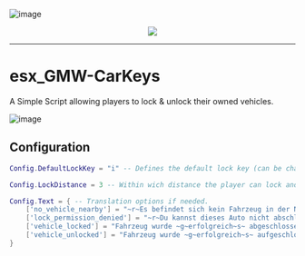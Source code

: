 ![image](https://media.discordapp.net/attachments/985134187600297986/1154892454550585374/trusted-banner.png?width=1440&height=465)
<p align="center">
    <a href="https://discord.overextended.dev">
        <img src="https://img.shields.io/discord/1068573047172374634?style=for-the-badge&logo=discord&labelColor=7289da&logoColor=white&color=2c2f33&label=Discord"/>
    </a>
</p>

---

# esx_GMW-CarKeys

A Simple Script allowing players to lock & unlock their owned vehicles.

![image](https://media.discordapp.net/attachments/981948831367299133/1133027606099394590/basic-carkey.png?width=1246&height=701)

## Configuration

```lua
Config.DefaultLockKey = "i" -- Defines the default lock key (can be changed by the players themselves in the FiveM keybindings settings).

Config.LockDistance = 3 -- Within wich distance the player can lock and unlock cars.

Config.Text = { -- Translation options if needed.
    ['no_vehicle_nearby'] = "~r~Es befindet sich kein Fahrzeug in der Nähe!",
    ['lock_permission_denied'] = "~r~Du kannst dieses Auto nicht abschließen!",
    ['vehicle_locked'] = "Fahrzeug wurde ~g~erfolgreich~s~ abgeschlossen!",
    ['vehicle_unlocked'] = "Fahrzeug wurde ~g~erfolgreich~s~ aufgeschlossen!"
} 
```
